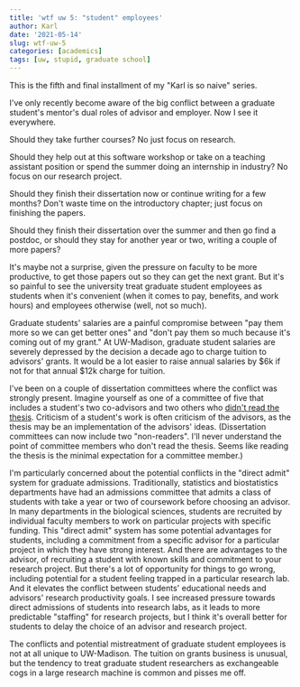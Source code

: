 ```yaml
---
title: 'wtf uw 5: "student" employees'
author: Karl
date: '2021-05-14'
slug: wtf-uw-5
categories: [academics]
tags: [uw, stupid, graduate school]
---
```


This is the fifth and final installment of my "Karl is so naive" series.

I've only recently become aware of the big conflict between a graduate
student's mentor's dual roles of advisor and employer. Now I see it
everywhere.

Should they take further courses? No just focus on research.

Should they help out at this software workshop or take on a teaching
assistant position or spend the summer doing an internship in
industry? No focus on our research project.

Should they finish their dissertation now or continue writing for a
few months? Don't waste time on the introductory chapter; just focus
on finishing the papers.

Should they finish their dissertation over the summer and then go find
a postdoc, or should they stay for another year or two, writing a
couple of more papers?

It's maybe not a surprise, given the pressure on faculty to be more
productive, to get those papers out so they can get the next grant.
But it's so painful to see the university treat graduate student
employees as students when it's convenient (when it comes to pay,
benefits, and work hours) and employees otherwise (well, not so much).

Graduate students' salaries are a painful compromise between "pay them
more so we can get better ones" and "don't pay them so much because
it's coming out of my grant." At UW-Madison, graduate student salaries
are severely depressed by the decision a decade ago to charge tuition
to advisors' grants. It would be a lot easier to raise annual salaries
by $6k if not for that annual $12k charge for tuition.

I've been on a couple of dissertation committees where the conflict
was strongly present. Imagine yourself as one of a committee of five
that includes a student's two co-advisors and two others who
[didn't read the thesis](https://kb.wisc.edu/grad/page.php?id=71658).
Criticism of a student's work is often criticism of the advisors, as
the thesis may be an implementation of the advisors' ideas.
(Dissertation committees can now include two "non-readers". I'll never
understand the point of committee members who don't read the thesis.
Seems like reading the thesis is the minimal expectation for a
committee member.)

I'm particularly concerned about the potential conflicts in the
"direct admit" system for graduate admissions. Traditionally,
statistics and biostatistics departments have had an admissions
committee that admits a class of students with take a year or two of
coursework before choosing an advisor. In many departments in the
biological sciences, students are recruited by individual faculty
members to work on particular projects with specific funding. This
"direct admit" system has some potential advantages for students,
including a commitment from a specific advisor for a particular
project in which they have strong interest. And there are advantages
to the advisor, of recruiting a student with known skills and
commitment to your research project. But there's a lot of opportunity
for things to go wrong, including potential for a student feeling
trapped in a particular research lab. And it elevates the conflict
between students' educational needs and advisors' research
productivity goals. I see increased pressure towards direct admissions
of students into research labs, as it leads to more predictable
"staffing" for research projects, but I think it's overall better for
students to delay the choice of an advisor and research project.

The conflicts and potential mistreatment of graduate student employees
is not at all unique to UW-Madison. The tuition on grants business is
unusual, but the tendency to treat graduate student researchers as
exchangeable cogs in a large research machine is common and pisses me
off.
